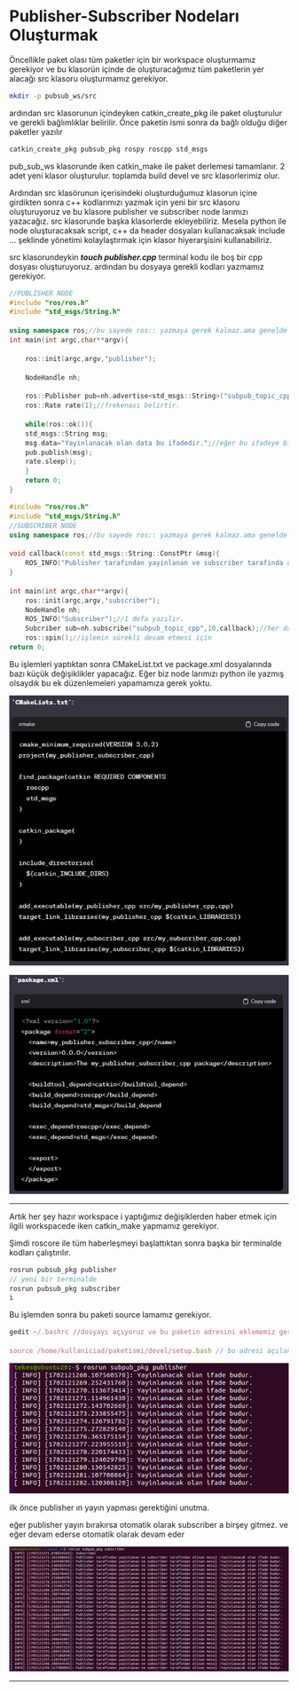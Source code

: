 # Publisher-Subscriber Nodeları Oluşturmak

Öncellikle paket olası tüm paketler için bir workspace oluşturmamız gerekiyor ve bu klasorün içinde de oluşturacağımız tüm paketlerin yer alacağı src klasoru oluşturmamız gerekiyor.

```bash
mkdir -p pubsub_ws/src
```

ardından src klasorunun içindeyken catkin_create_pkg ile paket oluşturulur ve gerekli bağlımlıklar belirilir. Önce paketin ismi sonra da bağlı olduğu diğer paketler yazılır

```bash
catkin_create_pkg pubsub_pkg rospy roscpp std_msgs
```

pub_sub_ws klasorunde iken catkin_make ile paket derlemesi tamamlanır. 2 adet yeni klasor oluşturulur. toplamda build devel ve src klasorlerimiz olur.

Ardından src klasörunun içerisindeki oluşturduğumuz klasorun içine girdikten sonra c++ kodlarımızı yazmak için yeni bir src klasoru oluşturuyoruz ve bu klasore publisher ve subscriber node larımızı yazacağız. src klasorunde başka klasorlerde ekleyebiliriz. Mesela python ile node oluşturacaksak script, c++ da header dosyaları kullanacaksak include … şeklinde yönetimi kolaylaştırmak için klasor hiyerarşisini kullanabiliriz.

src klasorundeykin   ***touch publisher.cpp*** terminal kodu ile boş bir cpp dosyası oluşturuyoruz. ardından bu dosyaya gerekli kodları yazmamız gerekiyor.

```cpp
//PUBLISHER NODE 
#include "ros/ros.h"
#include "std_msgs/String.h"

using namespace ros;//bu sayede ros:: yazmaya gerek kalmaz.ama genelde kullanırlar.
int main(int argc,char**argv){

	ros::init(argc,argv,"publisher");

	NodeHandle nh;
	
	ros::Publisher pub=nh.advertise<std_msgs::String>("subpub_topic_cpp",10);
	ros::Rate rate(1);//frekenası belirtir.

	while(ros::ok()){
	std_msgs::String msg;
	msg.data="Yayinlanacak olan data bu ifadedir.";//eğer bu ifadeye bir sayı ekleyeceksek onu to_string ile eklemeliyiz
	pub.publish(msg);
	rate.sleep();
	}
	return 0;
}
```

```cpp
#include "ros/ros.h"
#include "std_msgs/String.h"
//SUBSCRIBER NODE 
using namespace ros;//bu sayede ros:: yazmaya gerek kalmaz.ama genelde kullanırlar.

void callback(const std_msgs::String::ConstPtr &msg){
	ROS_INFO("Publisher tarafından yayinlanan ve subscriber tarafinda alinan mesaj : %s",msg->data.c_str());//ROS_INFO==cout
}

int main(int argc,char**argv){
	ros::init(argc,argv,"subscriber");
	NodeHandle nh;
	ROS_INFO("Subscriber");//1 defa yazılır.
	Subcriber sub=nh.subscribe("subpub_topic_cpp",10,callback);//her data geldiğinde çağırılacak olan fonksiyonu veriyoruz.
	ros::spin();//işlemin sürekli devam etmesi için
return 0;
```

Bu işlemleri yaptıktan sonra CMakeList.txt ve package.xml dosyalarında bazı küçük değişiklikler yapacağız. Eğer biz node larımızı python ile yazmış olsaydık bu ek düzenlemeleri yapamamıza gerek yoktu.

![Untitled](images/Publisher_Subscriber_Nodelari_Olusturmak/Untitled.png)

![Untitled](images/Publisher_Subscriber_Nodelari_Olusturmak/Untitled%201.png)

---

Artık her şey hazır workspace i yaptığımız değişiklerden haber etmek için ilgili workspacede iken catkin_make yapmamız gerekiyor.

Şimdi roscore ile tüm haberleşmeyi başlattıktan sonra başka bir terminalde kodları çalıştırılır.

```cpp
rosrun pubsub_pkg publisher
// yeni bir terminalde 
rosrun pubsub_pkg subscriber 
i
```

Bu işlemden sonra bu paketi source lamamız gerekiyor.

```jsx
gedit ~/.bashrc //dosyayı açıyoruz ve bu paketin adresini eklememiz gerekiyor.yoksa paketimiz terminal de gözükmez.

source /home/kullaniciad/paketismi/devel/setup.bash // bu adresi açılan dosyanın sonuna ekliyoruz.
```

![Untitled](images/Publisher_Subscriber_Nodelari_Olusturmak/Untitled%202.png)

ilk önce publisher ın yayın yapması gerektiğini unutma.

eğer publisher yayın bırakırsa otomatik olarak subscriber a birşey gitmez. ve eğer devam ederse otomatik olarak devam eder

![Untitled](images/Publisher_Subscriber_Nodelari_Olusturmak/Untitled%203.png)

---